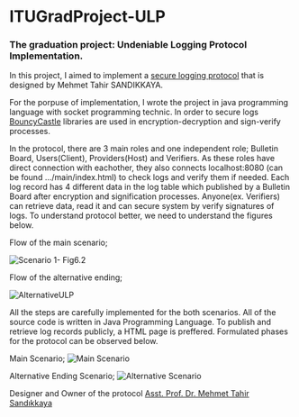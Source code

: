 # ITUGradProject-ULP

### The graduation project: Undeniable Logging Protocol Implementation.

In this project, I aimed to implement a [secure logging protocol](https://doi.org/10.1049/iet-ifs.2014.0625) that is designed by Mehmet Tahir SANDIKKAYA. 

For the porpuse of implementation, I wrote the project in java programming language with socket programming technic. In order to secure logs [BouncyCastle](https://www.bouncycastle.org/java.html) libraries are used in encryption-decryption and sign-verify processes.


In the protocol, there are 3 main roles and one independent role; Bulletin Board, Users(Client), Providers(Host) and Verifiers. As these roles have direct connection with eachother, they also connects localhost:8080 (can be found .../main/index.html) to check logs and verify them if needed. Each log record has 4 different data in the log table which published by a Bulletin Board after encryption and signification processes. Anyone(ex. Verifiers) can retrieve data, read it and can secure system by verify signatures of logs. To understand protocol better, we need to understand the figures below.


Flow of the main scenario;

![Scenario 1- Fig6.2](https://user-images.githubusercontent.com/32218322/121803363-d7322a00-cc49-11eb-9fb8-1452f76066de.png)

Flow of the alternative ending;

![AlternativeULP](https://user-images.githubusercontent.com/32218322/123125722-71b41980-d451-11eb-9bed-ed1e92b2d822.png)


All the steps are carefully implemented for the both scenarios. All of the source code is written in Java Programming Language. To publish and retrieve log records publicly, a HTML page is preffered. Formulated phases for the protocol can be observed below.

Main Scenario;
![Main Scenario](https://user-images.githubusercontent.com/32218322/121803426-2d06d200-cc4a-11eb-982a-c64148755a80.png)


Alternative Ending Scenario;
![Alternative Scenario](https://user-images.githubusercontent.com/32218322/121803457-558ecc00-cc4a-11eb-9630-846ce5b96c8a.png)



Designer and Owner of the protocol [Asst. Prof. Dr. Mehmet Tahir Sandıkkaya](https://github.com/sandikkaya)




